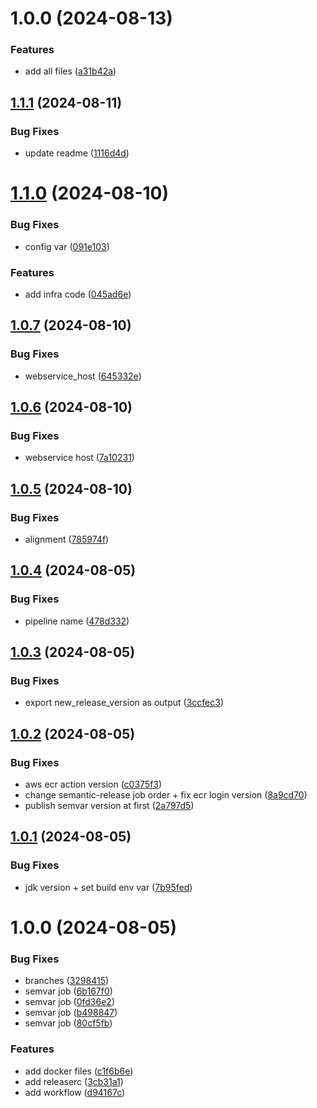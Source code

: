 # 1.0.0 (2024-08-13)


### Features

* add all files ([a31b42a](https://github.com/Isharai1708/Recipe-Managment-App/commit/a31b42acc608a1a117d2939fb33f75e51457ec4d))

## [1.1.1](https://github.com/devopstechpro/Recipe-Management/compare/v1.1.0...v1.1.1) (2024-08-11)


### Bug Fixes

* update readme ([1116d4d](https://github.com/devopstechpro/Recipe-Management/commit/1116d4d61aebaf6c712a1385a9c132aab9775e0f))

# [1.1.0](https://github.com/devopstechpro/Recipe-Management/compare/v1.0.7...v1.1.0) (2024-08-10)


### Bug Fixes

* config var ([091e103](https://github.com/devopstechpro/Recipe-Management/commit/091e1036b4b94a671c8beb3f389d86e5113dc016))


### Features

* add infra code ([045ad6e](https://github.com/devopstechpro/Recipe-Management/commit/045ad6eddfcf0e1aa69ed12fd1864ab8c8d7cff2))

## [1.0.7](https://github.com/devopstechpro/Recipe-Management/compare/v1.0.6...v1.0.7) (2024-08-10)


### Bug Fixes

* webservice_host ([645332e](https://github.com/devopstechpro/Recipe-Management/commit/645332e9c21803f0bef370e38ec64c9bf7742aa3))

## [1.0.6](https://github.com/devopstechpro/Recipe-Management/compare/v1.0.5...v1.0.6) (2024-08-10)


### Bug Fixes

* webservice host ([7a10231](https://github.com/devopstechpro/Recipe-Management/commit/7a102311b03f05f40f2acf9a38635fae8bd52d52))

## [1.0.5](https://github.com/devopstechpro/Recipe-Management/compare/v1.0.4...v1.0.5) (2024-08-10)


### Bug Fixes

* alignment ([785974f](https://github.com/devopstechpro/Recipe-Management/commit/785974f52d0be15c329d35001ab79c4191fb1998))

## [1.0.4](https://github.com/devopstechpro/Recipe-Management/compare/v1.0.3...v1.0.4) (2024-08-05)


### Bug Fixes

* pipeline name ([478d332](https://github.com/devopstechpro/Recipe-Management/commit/478d3328c347cb7a2deb4113ad1a86bd3f68f5e4))

## [1.0.3](https://github.com/devopstechpro/Recipe-Management/compare/v1.0.2...v1.0.3) (2024-08-05)


### Bug Fixes

* export new_release_version as output ([3ccfec3](https://github.com/devopstechpro/Recipe-Management/commit/3ccfec3bd0a4fc3cb6444b218af5cfa2e9432612))

## [1.0.2](https://github.com/devopstechpro/Recipe-Management/compare/v1.0.1...v1.0.2) (2024-08-05)


### Bug Fixes

* aws ecr action version ([c0375f3](https://github.com/devopstechpro/Recipe-Management/commit/c0375f33bb32fe01994dda219297055a18025323))
* change semantic-release job order + fix ecr login version ([8a9cd70](https://github.com/devopstechpro/Recipe-Management/commit/8a9cd706a82508b264f3dd0563171de8fbf8a785))
* publish semvar version at first ([2a797d5](https://github.com/devopstechpro/Recipe-Management/commit/2a797d5413ae17b65c208ad002ee2cb87c298d29))

## [1.0.1](https://github.com/devopstechpro/Recipe-Management/compare/v1.0.0...v1.0.1) (2024-08-05)


### Bug Fixes

* jdk version + set build env var ([7b95fed](https://github.com/devopstechpro/Recipe-Management/commit/7b95fed82bcb1ad22d878c8d0d511763283d66d6))

# 1.0.0 (2024-08-05)


### Bug Fixes

* branches ([3298415](https://github.com/devopstechpro/Recipe-Management/commit/32984152414901cbe87007ba994b79f722cc49f4))
* semvar job ([6b167f0](https://github.com/devopstechpro/Recipe-Management/commit/6b167f05ef051ec2d5a6042b9b7b2372f79d3cda))
* semvar job ([0fd36e2](https://github.com/devopstechpro/Recipe-Management/commit/0fd36e253da25d9d24a15a091fecb8ac9b2a2827))
* semvar job ([b498847](https://github.com/devopstechpro/Recipe-Management/commit/b4988478ccbfb3a0edb191d7be3bbd020a3da455))
* semvar job ([80cf5fb](https://github.com/devopstechpro/Recipe-Management/commit/80cf5fb9254bc2a5d13573738f357c2dea727b09))


### Features

* add docker files ([c1f6b6e](https://github.com/devopstechpro/Recipe-Management/commit/c1f6b6e8de15ecb02051f4e3194fab061e352f0c))
* add releaserc ([3cb31a1](https://github.com/devopstechpro/Recipe-Management/commit/3cb31a1dfc54cdecf4ad0260d44694c514f0ca50))
* add workflow ([d94167c](https://github.com/devopstechpro/Recipe-Management/commit/d94167c83e88f556d4aaef0b41efcc91ddfbeb53))
